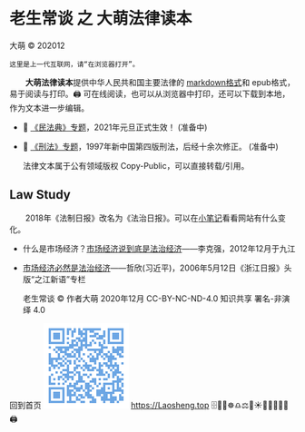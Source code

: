 老生常谈 之 大萌法律读本
========================
大萌 © 202012

	这里是上一代互联网，请“在浏览器打开”。

　　**大萌法律读本**提供中华人民共和国主要法律的 [markdown格式](https://docs.github.com/cn/free-pro-team@latest/github/writing-on-github "Github支持渲染的文本格式")和 epub格式，易于阅读与打印。🖨️ 可在线阅读，也可以从浏览器中打印，还可以下载到本地，作为文本进一步编辑。 


* 📙 [《民法典》专题](minfadian-mulu.txt "法治基石，助力百姓")，2021年元旦正式生效！ (准备中)

* 📘 [《刑法》专题](1997-2020-xingfa.mj.txt "大国重典，仍在修正")，1997年新中国第四版刑法，后经十余次修正。 (准备中)

	法律文本属于公有领域版权 Copy-Public，可以直接转载/引用。


Law Study
----------

　　2018年《法制日报》改名为《法治日报》。可以在[小笔记](/broad/blog.txt "建站小笔记")看看网站有什么变化。

+ 什么是市场经济？[市场经济说到底是法治经济](http://finance.sina.com.cn/china/20121230/041914157371.shtml "时任副总理李克强在区域发展与改革座谈会上的发言")——李克强，2012年12月于九江
+ [市场经济必然是法治经济](http://zjrb.zjol.com.cn/html/2006-05/12/content_95276.htm "时任省委书记习近平发文")——哲欣(习近平)，2006年5月12日《浙江日报》头版“之江新语”专栏


	老生常谈 © 作者大萌 2020年12月
	CC-BY-NC-ND-4.0 知识共享 署名-非演绎 4.0

回到首页
<a href=".." title="返回老生常谈首页"><img src="../indexQR-Blue.png" /></a> 
https://Laosheng.top
🗄️📃📑☸️♎⚖️🌅☀️📕📘📗📙📖🖨️
